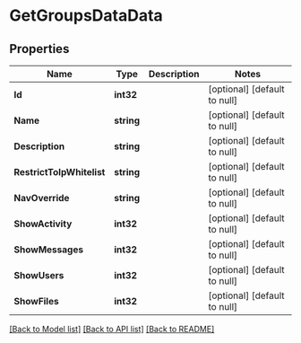 # GetGroupsDataData

## Properties
Name | Type | Description | Notes
------------ | ------------- | ------------- | -------------
**Id** | **int32** |  | [optional] [default to null]
**Name** | **string** |  | [optional] [default to null]
**Description** | **string** |  | [optional] [default to null]
**RestrictToIpWhitelist** | **string** |  | [optional] [default to null]
**NavOverride** | **string** |  | [optional] [default to null]
**ShowActivity** | **int32** |  | [optional] [default to null]
**ShowMessages** | **int32** |  | [optional] [default to null]
**ShowUsers** | **int32** |  | [optional] [default to null]
**ShowFiles** | **int32** |  | [optional] [default to null]

[[Back to Model list]](../README.md#documentation-for-models) [[Back to API list]](../README.md#documentation-for-api-endpoints) [[Back to README]](../README.md)


